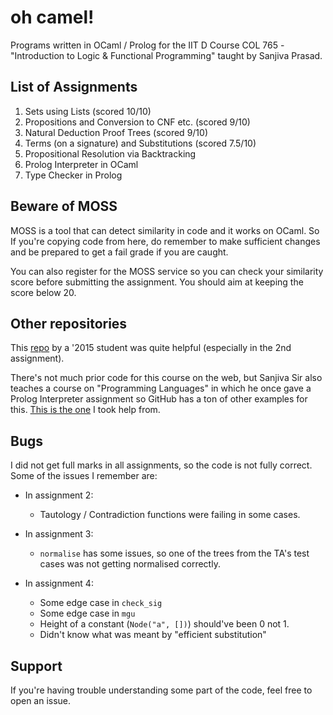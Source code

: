 
# oh camel!

Programs written in OCaml / Prolog for the IIT D Course COL 765 - "Introduction to Logic & Functional Programming" taught by Sanjiva Prasad.

## List of Assignments

1. Sets using Lists (scored 10/10)
2. Propositions and Conversion to CNF etc. (scored 9/10)
3. Natural Deduction Proof Trees (scored 9/10)
4. Terms (on a signature) and Substitutions (scored 7.5/10)
5. Propositional Resolution via Backtracking
6. Prolog Interpreter in OCaml
7. Type Checker in Prolog

## Beware of MOSS

MOSS is a tool that can detect similarity in code and it works on OCaml. So If you're copying code from here, do remember to make sufficient changes and be prepared to get a fail grade if you are caught.

You can also register for the MOSS service so you can check your similarity score before submitting the assignment. You should aim at keeping the score below 20.

## Other repositories

This [repo](https://github.com/saurabhs92/logic-and-functional-programming-iit-delhi/) by a '2015 student was quite helpful (especially in the 2nd assignment). 

There's not much prior code for this course on the web, but Sanjiva Sir also teaches a course on "Programming Languages" in which he once gave a Prolog Interpreter assignment so GitHub has a ton of other examples for this. [This is the one](https://github.com/swapnil96/Toy-Prolog-Interpreter) I took help from.

## Bugs

I did not get full marks in all assignments, so the code is not fully correct. Some of the issues I remember are: 

* In assignment 2:
    - Tautology / Contradiction functions were failing in some cases.

* In assignment 3:
    - `normalise` has some issues, so one of the trees from the TA's test cases was not getting normalised correctly.

* In assignment 4: 
    - Some edge case in `check_sig` 
    - Some edge case in `mgu`
    - Height of a constant (`Node("a", [])`) should've been 0 not 1.
    - Didn't know what was meant by "efficient substitution"

## Support

If you're having trouble understanding some part of the code, feel free to open an issue. 

